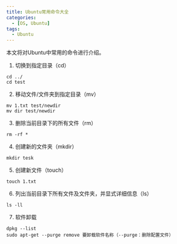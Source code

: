 ```yaml
---
title: Ubuntu常用命令大全
categories:
  - [OS, Ubuntu]
tags:
  - Ubuntu
---
```


本文将对Ubuntu中常用的命令进行介绍。

<!-- more -->
1. 切换到指定目录（cd）
```
cd ../
cd test
```
2. 移动文件/文件夹到指定目录（mv）
```
mv 1.txt test/newdir
mv dir test/newdir
```
3. 删除当前目录下的所有文件（rm）
```
rm -rf *
```
4. 创建新的文件夹（mkdir）
```
mkdir tesk
```
5. 创建新文件（touch）
```
touch 1.txt
```
6. 列出当前目录下所有文件及文件夹，并显式详细信息（ls）
```
ls -ll
```
7. 软件卸载
```
dpkg --list
sudo apt-get --purge remove 要卸载软件名称（--purge：删除配置文件）
```



